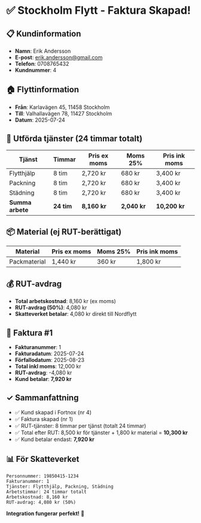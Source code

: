 # ✅ Stockholm Flytt - Faktura Skapad!

## 📋 Kundinformation
- **Namn**: Erik Andersson  
- **E-post**: erik.andersson@gmail.com
- **Telefon**: 0708765432
- **Kundnummer**: 4

## 🏠 Flyttinformation
- **Från**: Karlavägen 45, 11458 Stockholm
- **Till**: Valhallavägen 78, 11427 Stockholm
- **Datum**: 2025-07-24

## 💼 Utförda tjänster (24 timmar totalt)
| Tjänst | Timmar | Pris ex moms | Moms 25% | Pris ink moms |
|--------|--------|--------------|----------|---------------|
| Flytthjälp | 8 tim | 2,720 kr | 680 kr | 3,400 kr |
| Packning | 8 tim | 2,720 kr | 680 kr | 3,400 kr |
| Städning | 8 tim | 2,720 kr | 680 kr | 3,400 kr |
| **Summa arbete** | **24 tim** | **8,160 kr** | **2,040 kr** | **10,200 kr** |

## 📦 Material (ej RUT-berättigat)
| Material | Pris ex moms | Moms 25% | Pris ink moms |
|----------|--------------|----------|---------------|
| Packmaterial | 1,440 kr | 360 kr | 1,800 kr |

## 💰 RUT-avdrag
- **Total arbetskostnad**: 8,160 kr (ex moms)
- **RUT-avdrag (50%)**: 4,080 kr
- **Skatteverket betalar**: 4,080 kr direkt till Nordflytt

## 📄 Faktura #1
- **Fakturanummer**: 1
- **Fakturadatum**: 2025-07-24
- **Förfallodatum**: 2025-08-23
- **Total inkl moms**: 12,000 kr
- **RUT-avdrag**: -4,080 kr
- **Kund betalar**: **7,920 kr**

## ✓ Sammanfattning
- ✅ Kund skapad i Fortnox (nr 4)
- ✅ Faktura skapad (nr 1)
- ✅ RUT-tjänster: 8 timmar per tjänst (totalt 24 timmar)
- ✅ Total efter RUT: 8,500 kr för tjänster + 1,800 kr material = **10,300 kr**
- ✅ Kund betalar endast: **7,920 kr**

## 📊 För Skatteverket
```
Personnummer: 19850415-1234
Fakturanummer: 1
Tjänster: Flytthjälp, Packning, Städning
Arbetstimmar: 24 timmar totalt
Arbetskostnad: 8,160 kr
RUT-avdrag: 4,080 kr (50%)
```

**Integration fungerar perfekt!** 🎉